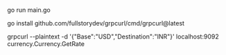 go run main.go

go install github.com/fullstorydev/grpcurl/cmd/grpcurl@latest

grpcurl --plaintext -d '{"Base":"USD","Destination":"INR"}' localhost:9092 currency.Currency.GetRate